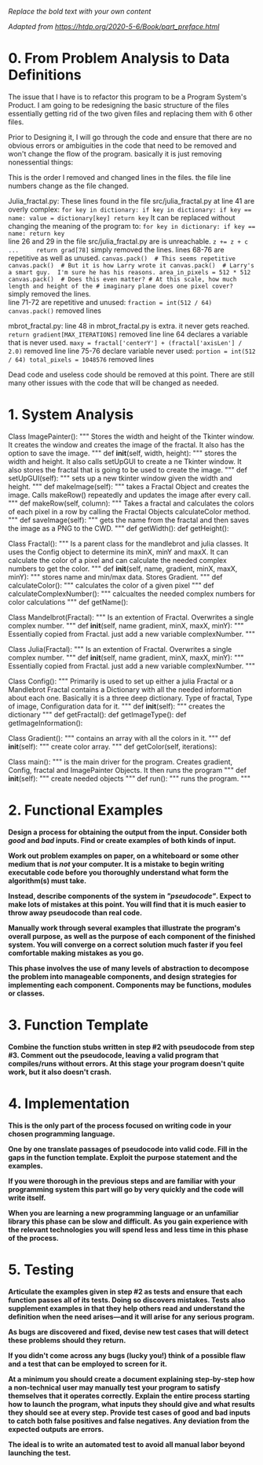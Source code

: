 *Replace the bold text with your own content*

*Adapted from https://htdp.org/2020-5-6/Book/part_preface.html*

# 0.  From Problem Analysis to Data Definitions
The issue that I have is to refactor this program to be a Program System's Product. I 
am going to be redesigning the basic structure of the files essentially getting rid of 
the two given files and replacing them with 6 other files. 

Prior to Designing it, I will go through the code and ensure that there are no obvious 
errors or ambiguities in the code that need to be removed and won't change the flow of the
program. basically it is just removing nonessential things:

This is the order I removed and changed lines in the files. the file line numbers change as the file changed.

Julia_fractal.py:
    These lines found in the file src/julia_fractal.py at line 41 are overly complex:
    ```
        for key in dictionary:
            if key in dictionary:
                if key == name:
                    value = dictionary[key]
                    return key
    ```
    It can be replaced without changing the meaning of the program to:
    ```
    for key in dictionary:
        if key == name:
            return key
    ```   
    line 26 and 29 in the file src/julia_fractal.py are is unreachable. 
    ```
    z += z + c  
    ...    
    return grad[78]
    ```
    simply removed the lines.
    lines 68-76 are repetitive as well as unused. 
    ```
        canvas.pack()  # This seems repetitive
        canvas.pack()  # But it is how Larry wrote it
        canvas.pack()  # Larry's a smart guy.  I'm sure he has his reasons.
        area_in_pixels = 512 * 512
        canvas.pack()  # Does this even matter?
        # At this scale, how much length and height of the
        # imaginary plane does one pixel cover?
    ```
    simply removed the lines.   
    line 71-72 are repetitive and unused:
    ```
    fraction = int(512 / 64)
    canvas.pack()
    ```
    removed lines
    
mbrot_fractal.py:
    line 48 in mbrot_fractal.py is extra. it never gets reached.
    ```
    return gradient[MAX_ITERATIONS]
    ```
    removed line
    line 64 declares a variable that is never used. 
    ```
    maxy = fractal['centerY'] + (fractal['axisLen'] / 2.0)
    ```
    removed line
    line 75-76 declare variable never used:
    ```
    portion = int(512 / 64)
    total_pixels = 1048576
    ```
    removed lines
    
Dead code and useless code should be removed at this point. 
There are still many other issues with the code that will be changed as needed. 

# 1.  System Analysis

Class ImagePainter():
    """
    Stores the width and height of the Tkinter window. It creates the window and 
    creates the image of the fractal. It also has the option to save the image.
    """
    def __init__(self, width, height):
        """
        stores the width and height. It also calls setUpGUI to create a ne Tkinter 
        window. It also stores the fractal that is going to be used to create the 
        image.
        """
    def setUpGUI(self):
        """
        sets up a new tkinter window given the width and height.
        """
    def makeImage(self):
        """
        takes a Fractal Object and creates the image. Calls makeRow() repeatedly and 
        updates the image after every call.
        """
    def makeRow(self, column):
        """
        Takes a fractal and calculates the colors of each pixel in a row by calling the
        Fractal Objects calculateColor method. 
        """
    def saveImage(self):
        """
        gets the name from the fractal and then saves the image as a PNG to the CWD.
        """
    def getWidth():
    def getHeight():
    
Class Fractal():
    """
    Is a parent class for the mandlebrot and julia classes. It uses the Config object
    to determine its minX, minY and maxX. It can calculate the color of a pixel and
    can calculate the needed complex numbers to get the color.
    """
    def __init__(self, name, gradient, minX, maxX, minY):
        """
        stores name and min/max data. Stores Gradient.
        """
    def calculateColor():
        """
        calculates the color of a given pixel
        """
    def calculateComplexNumber():
        """
        calcualtes the needed complex numbers for color calculations
        """
    def getName():
    
Class Mandelbrot(Fractal):
    """
    Is an extention of Fractal. Overwrites a single complex number.
    """
    def __init__(self, name gradient, minX, maxX, minY):
        """
        Essentially copied from Fractal. just add a new variable complexNumber.
        """

Class Julia(Fractal):
    """
    Is an extention of Fractal. Overwrites a single complex number.
    """
    def __init__(self, name gradient, minX, maxX, minY):
        """
        Essentially copied from Fractal. just add a new variable complexNumber.
        """
        
Class Config():
    """
    Primarily is used to set up either a julia Fractal or a Mandlebrot Fractal
    contains a Dictionary with all the needed information about each one. Basically
    it is a three deep dictionary. Type of fractal, Type of image, Configuration
    data for it.
    """
    def __init__(self):
        """
        creates the dictionary
        """
    def getFractal():
    def getImageType():
    def getImageInformation():
    
Class Gradient():
    """
    contains an array with all the colors in it.
    """
    def __init__(self):
        """
        create color array.
        """
    def getColor(self, iterations):
    
Class main():
    """
    is the main driver for the program. Creates gradient, Config, fractal and 
    ImagePainter Objects. It then runs the program
    """
    def __init__(self):
        """
        create needed objects
        """
    def run():
        """
        runs the program.
        """

# 2.  Functional Examples

**Design a process for obtaining the output from the input.  Consider both *good*
and *bad* inputs.  Find or create examples of both kinds of input.**

**Work out problem examples on paper, on a whiteboard or some other medium that
is *not* your computer.  It is a mistake to begin writing executable code
before you thoroughly understand what form the algorithm(s) must take.**

**Instead, describe components of the system in *"pseudocode"*.  Expect to make
lots of mistakes at this point.  You will find that it is much easier to throw
away pseudocode than real code.**

**Manually work through several examples that illustrate the program's overall
purpose, as well as the purpose of each component of the finished system.  You
will converge on a correct solution much faster if you feel comfortable making
mistakes as you go.**

**This phase involves the use of many levels of abstraction to decompose the
problem into manageable components, and design strategies for implementing each
component.  Components may be functions, modules or classes.**


# 3.  Function Template

**Combine the function stubs written in step #2 with pseudocode from step #3.
Comment out the pseudocode, leaving a valid program that compiles/runs without
errors.  At this stage your program doesn't quite work, but it also doesn't
crash.**


# 4.  Implementation

**This is the only part of the process focused on writing code in your chosen
programming language.**

**One by one translate passages of pseudocode into valid code.  Fill in the gaps
in the function template.  Exploit the purpose statement and the examples.**

**If you were thorough in the previous steps and are familiar with your
programming system this part will go by very quickly and the code will write
itself.**

**When you are learning a new programming language or an unfamiliar library this
phase can be slow and difficult.  As you gain experience with the relevant
technologies you will spend less and less time in this phase of the process.**


# 5.  Testing

**Articulate the examples given in step #2 as tests and ensure that each
function passes all of its tests.  Doing so discovers mistakes.  Tests also
supplement examples in that they help others read and understand the definition
when the need arises—and it will arise for any serious program.**

**As bugs are discovered and fixed, devise new test cases that will detect these
problems should they return.**

**If you didn't come across any bugs (lucky you!) think of a possible flaw and a
test that can be employed to screen for it.**

**At a minimum you should create a document explaining step-by-step how a
non-technical user may manually test your program to satisfy themselves that it
operates correctly.  Explain the entire process starting how to launch the
program, what inputs they should give and what results they should see at every
step.  Provide test cases of good and bad inputs to catch both false positives
and false negatives.  Any deviation from the expected outputs are errors.**

**The ideal is to write an automated test to avoid all manual labor beyond
launching the test.**
